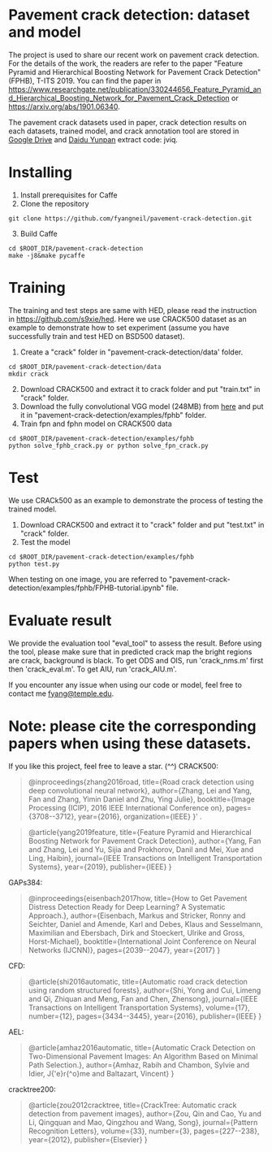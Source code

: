 
# Pavement crack detection: dataset and model
The project is used to share our recent work on pavement crack detection. For the details of the work, the readers are refer to the paper "Feature Pyramid and Hierarchical Boosting Network for Pavement Crack Detection" (FPHB), T-ITS 2019.
You can find the paper in https://www.researchgate.net/publication/330244656_Feature_Pyramid_and_Hierarchical_Boosting_Network_for_Pavement_Crack_Detection or https://arxiv.org/abs/1901.06340.

The pavement crack datasets used in paper, crack detection results on each datasets, trained model, and crack annotation tool are stored in [Google Drive](https://drive.google.com/open?id=1y9SxmmFVh0xdQR-wdchUmnScuWMJ5_O-) and [Daidu Yunpan](https://pan.baidu.com/s/1JwJO96BOtJ50MykBcYKknQ) extract code: jviq.
# Installing
1. Install prerequisites for Caffe
2. Clone the repository 
```shell
git clone https://github.com/fyangneil/pavement-crack-detection.git
```
3. Build Caffe
```shell
cd $ROOT_DIR/pavement-crack-detection
make -j8&make pycaffe
```

# Training
The training and test steps are same with HED, please read the instruction in https://github.com/s9xie/hed.
Here we use CRACK500 dataset as an example to demonstrate how to set experiment (assume you have successfully train and test HED on BSD500 dataset).


1. Create a "crack" folder in "pavement-crack-detection/data' folder.
```shell
cd $ROOT_DIR/pavement-crack-detection/data
mkdir crack
```
2. Download CRACK500 and extract it to crack folder and put "train.txt" in "crack" folder. 
3. Download the fully convolutional VGG model (248MB) from [here](http://vcl.ucsd.edu/hed/5stage-vgg.caffemodel) and put it in "pavement-crack-detection/examples/fphb" folder.
4. Train fpn and fphn model on CRACK500 data 
```shell
cd $ROOT_DIR/pavement-crack-detection/examples/fphb
python solve_fphb_crack.py or python solve_fpn_crack.py
  ```

# Test
We use CRACk500 as an example to demonstrate the process of testing the trained model.
1. Download CRACK500 and extract it to "crack" folder and put "test.txt" in "crack" folder.  
2. Test the model
```shell
cd $ROOT_DIR/pavement-crack-detection/examples/fphb
python test.py
```
When testing on one image, you are referred to "pavement-crack-detection/examples/fphb/FPHB-tutorial.ipynb" file.
# Evaluate result
We provide the evaluation tool "eval_tool" to assess the result. Before using the tool, please make sure that in predicted crack map the bright regions are crack, background is black. To get ODS and OIS, run 'crack_nms.m' first then 'crack_eval.m'. To get AIU, run 'crack_AIU.m'.

If you encounter any issue when using our code or model, feel free to contact me fyang@temple.edu.

# Note: please cite the corresponding papers when using these datasets.
If you like this project, feel free to leave a star. (^^)
CRACK500:
>@inproceedings{zhang2016road,
  title={Road crack detection using deep convolutional neural network},
  author={Zhang, Lei and Yang, Fan and Zhang, Yimin Daniel and Zhu, Ying Julie},
  booktitle={Image Processing (ICIP), 2016 IEEE International Conference on},
  pages={3708--3712},
  year={2016},
  organization={IEEE}
}' .

>@article{yang2019feature,
  title={Feature Pyramid and Hierarchical Boosting Network for Pavement Crack Detection},
  author={Yang, Fan and Zhang, Lei and Yu, Sijia and Prokhorov, Danil and Mei, Xue and Ling, Haibin},
  journal={IEEE Transactions on Intelligent Transportation Systems},
  year={2019},
  publisher={IEEE}
}

GAPs384: 
>@inproceedings{eisenbach2017how,
  title={How to Get Pavement Distress Detection Ready for Deep Learning? A Systematic Approach.},
  author={Eisenbach, Markus and Stricker, Ronny and Seichter, Daniel and Amende, Karl and Debes, Klaus
          and Sesselmann, Maximilian and Ebersbach, Dirk and Stoeckert, Ulrike
          and Gross, Horst-Michael},
  booktitle={International Joint Conference on Neural Networks (IJCNN)},
  pages={2039--2047},
  year={2017}
}

CFD: 
>@article{shi2016automatic,
  title={Automatic road crack detection using random structured forests},
  author={Shi, Yong and Cui, Limeng and Qi, Zhiquan and Meng, Fan and Chen, Zhensong},
  journal={IEEE Transactions on Intelligent Transportation Systems},
  volume={17},
  number={12},
  pages={3434--3445},
  year={2016},
  publisher={IEEE}
}

AEL: 
>@article{amhaz2016automatic,
  title={Automatic Crack Detection on Two-Dimensional Pavement Images: An Algorithm Based on Minimal Path Selection.},
  author={Amhaz, Rabih and Chambon, Sylvie and Idier, J{\'e}r{\^o}me and Baltazart, Vincent}
}

cracktree200: 
>@article{zou2012cracktree,
  title={CrackTree: Automatic crack detection from pavement images},
  author={Zou, Qin and Cao, Yu and Li, Qingquan and Mao, Qingzhou and Wang, Song},
  journal={Pattern Recognition Letters},
  volume={33},
  number={3},
  pages={227--238},
  year={2012},
  publisher={Elsevier}
}


